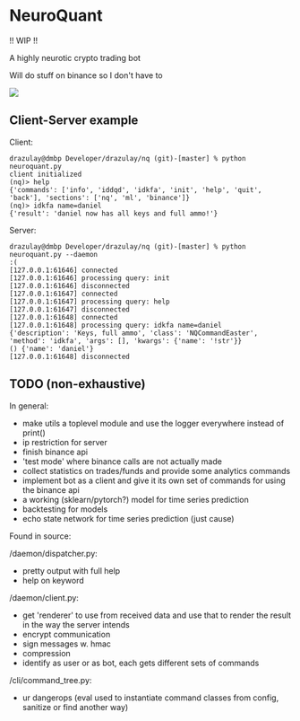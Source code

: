 # NeuroQuant

!! WIP !!

A highly neurotic crypto trading bot

Will do stuff on binance so I don't have to

<img src="https://i.ytimg.com/vi/Hcb0Uvid4k0/maxresdefault.jpg"></img>

## Client-Server example

Client:
```
drazulay@dmbp Developer/drazulay/nq (git)-[master] % python neuroquant.py
client initialized
(nq)> help
{'commands': ['info', 'iddqd', 'idkfa', 'init', 'help', 'quit', 'back'], 'sections': ['nq', 'ml', 'binance']}
(nq)> idkfa name=daniel
{'result': 'daniel now has all keys and full ammo!'}
```

Server:
```
drazulay@dmbp Developer/drazulay/nq (git)-[master] % python neuroquant.py --daemon                                                    :(
[127.0.0.1:61646] connected
[127.0.0.1:61646] processing query: init
[127.0.0.1:61646] disconnected
[127.0.0.1:61647] connected
[127.0.0.1:61647] processing query: help
[127.0.0.1:61647] disconnected
[127.0.0.1:61648] connected
[127.0.0.1:61648] processing query: idkfa name=daniel
{'description': 'Keys, full ammo', 'class': 'NQCommandEaster', 'method': 'idkfa', 'args': [], 'kwargs': {'name': '!str'}}
() {'name': 'daniel'}
[127.0.0.1:61648] disconnected
```

## TODO (non-exhaustive)

In general:

- make utils a toplevel module and use the logger everywhere instead of print()
- ip restriction for server
- finish binance api
- 'test mode' where binance calls are not actually made
- collect statistics on trades/funds and provide some analytics commands
- implement bot as a client and give it its own set of commands for using the binance api
- a working (sklearn/pytorch?) model for time series prediction
- backtesting for models
- echo state network for time series prediction (just cause)

Found in source:

/daemon/dispatcher.py:
- pretty output with full help
- help on keyword

/daemon/client.py:
- get 'renderer' to use from received data and use that to render the result in the way the server intends
- encrypt communication
- sign messages w. hmac
- compression
- identify as user or as bot, each gets different sets of commands

/cli/command_tree.py:
- ur dangerops (eval used to instantiate command classes from config, sanitize or find another way)
